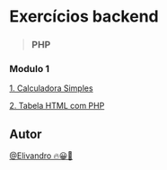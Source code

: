 # Exercícios backend

> ### PHP

### Modulo 1

[1. Calculadora Simples](./modulo01/exercicio/exercicio1.php)

[2. Tabela HTML com PHP](./modulo01/exercicio/exercicio2.php)

## Autor

[@Elivandro 🔥😀🚀](https://www.github.com/Elivandro/)